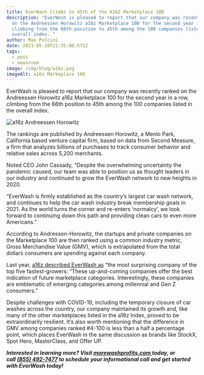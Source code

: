 ```yaml
---
title: EverWash Climbs to 45th of the A16Z Marketplace 100
description: "EverWash is pleased to report that our company was recently ranked
  on the Andreessen Horowitz a16z Marketplace 100 for the second year in a row,
  climbing from the 66th position to 45th among the 100 companies listed in the
  overall index. "
author: Max Pulcini
date: 2021-05-10T21:35:00.571Z
tags:
  - post
  - newsroom
image: /img/blog/a16z.png
imageAlt: a16z Markeplace 100
---
```

EverWash is pleased to report that our company was recently ranked on the Andreessen Horowitz a16z Marketplace 100 for the second year in a row, climbing from the 66th position to 45th among the 100 companies listed in the overall index. 

![a16z Andreessen Horowitz](/img/blog/a16z-1-.png "a16z Andreessen Horowitz")

The rankings are published by Andreessen Horowitz, a Menlo Park, California based venture capital firm, based on data from Second Measure, a firm that analyzes billions of purchases to track consumer behavior and relative sales across 5,200 merchants. 

Noted CEO John Cassady, “Despite the overwhelming uncertainty the pandemic caused, our team was able to position us as thought leaders in our industry and continued to grow the EverWash network to new heights in 2020. 

“EverWash is firmly established as the country’s largest car wash network, and continues to help the car wash industry break membership goals in 2021. As the world turns the corner and re-enters ‘normalcy’, we look forward to continuing down this path and providing clean cars to even more Americans.”

According to Andresson-Horowitz, the startups and private companies on the Marketplace 100 are then ranked using a common industry metric, Gross Merchandise Value (GMV), which is extrapolated from the total dollars consumers are spending against each company.  

Last year, [a16z described EverWash as](https://a16z.com/2020/02/18/marketplace-100/) “the most surprising company of the top five fastest-growers: “These up-and-coming companies offer the best indication of future marketplace categories. Interestingly, these companies are emblematic of emerging categories among millennial and Gen Z consumers.”

Despite challenges with COVID-19, including the temporary closure of car washes across the country, our company maintained its growth and, like many of the other marketplaces listed in the a16z Index, proved to be extraordinarily resilient. It’s also worth mentioning that the difference in GMV among companies ranked #4-100 is less than a half a percentage point, which places EverWash in the same discussion as brands like StockX, Spot Hero, MasterClass, and Offer UP.

***Interested in learning more? Visit [morewashprofits.com ](http://morewashprofits.com/#about)today, or call [(855) 492-7477](tel:8554927477) to schedule your informational call and get started with EverWash today!***